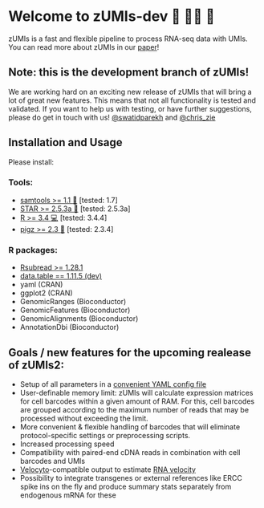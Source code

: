 # Welcome to zUMIs-dev :wrench: :red_car::dash: :wrench:

zUMIs is a fast and flexible pipeline to process RNA-seq data with UMIs.
You can read more about zUMIs in our [paper](https://doi.org/10.1093/gigascience/giy059)!

## Note: this is the development branch of zUMIs! 
We are working hard on an exciting new release of zUMIs that will bring a lot of great new features. 
This means that not all functionality is tested and validated. If you want to help us with testing, or have further suggestions, please do get in touch with us! [@swatidparekh](https://twitter.com/swatidparekh) and [@chris_zie](https://twitter.com/chris_zie)


## Installation and Usage

Please install:
### Tools:
- [samtools >= 1.1 :wrench:](http://samtools.sourceforge.net/) [tested: 1.7]
- [STAR >= 2.5.3a :star2:](https://github.com/alexdobin/STAR) [tested: 2.5.3a]
- [R >= 3.4 :computer:](https://www.r-project.org/) [tested: 3.4.4]
- [pigz >= 2.3 :pig:](http://zlib.net/pigz/) [tested: 2.3.4]

### R packages:
- [Rsubread >= 1.28.1](https://github.com/sdparekh/zUMIs/raw/zUMIs-dev/dependencies_source/Rsubread_1.30.3.tar.gz)
- [data.table == 1.11.5 (dev)](https://github.com/sdparekh/zUMIs/raw/zUMIs-dev/dependencies_source/data.table_1.11.5.tar.gz)
- yaml (CRAN)
- ggplot2 (CRAN)
- GenomicRanges (Bioconductor)
- GenomicFeatures (Bioconductor)
- GenomicAlignments (Bioconductor)
- AnnotationDbi (Bioconductor)

## Goals / new features for the upcoming realease of zUMIs2:
- Setup of all parameters in a [convenient YAML config file](https://github.com/sdparekh/zUMIs/blob/zUMIs-dev/zUMIs.yaml)
- User-definable memory limit: zUMIs will calculate expression matrices for cell barcodes within a given amount of RAM. For this, cell barcodes are grouped according to the maximum number of reads that may be processed without exceeding the limit.
- More convenient & flexible handling of barcodes that will eliminate protocol-specific settings or preprocessing scripts.
- Increased processing speed
- Compatibility with paired-end cDNA reads in combination with cell barcodes and UMIs
- [Velocyto](http://velocyto.org/)-compatible output to estimate [RNA velocity](https://www.biorxiv.org/content/early/2017/10/19/206052)
- Possibility to integrate transgenes or external references like ERCC spike ins on the fly and produce summary stats separately from endogenous mRNA for these
